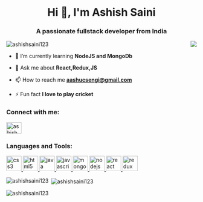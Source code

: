 

<h1 align="center">Hi 👋, I'm Ashish Saini</h1>
<h3 align="center">A passionate fullstack developer from India</h3>

<img align="right" src="https://media.tenor.com/NOYF3f82b_gAAAAC/programmer.gif" />
<p align="left"> <img src="https://komarev.com/ghpvc/?username=ashishsaini123&label=Profile%20views&color=0e75b6&style=flat" alt="ashishsaini123" /> </p>



- 🌱 I’m currently learning **NodeJS and MongoDb**

- 💬 Ask me about **React,Redux,JS**

- 📫 How to reach me **aashucsengi@gmail.com**

- ⚡ Fun fact **I love to play cricket**

<h3 align="left">Connect with me:</h3>
<p align="left">
<a href="https://www.linkedin.com/in/ashish-saini-6b3a9920a/" target="blank"><img align="center" src="https://cdn-icons-png.flaticon.com/512/174/174857.png" alt="ashish saini" height="30" width="40" /></a>
</p>


<h3 align="left">Languages and Tools:</h3>
<p align="left"> 
<a href="https://www.w3schools.com/css/" target="_blank" rel="noreferrer">
<img src="https://cdn.pixabay.com/photo/2017/08/05/11/16/logo-2582747_1280.png" alt="css3" width="40" height="40"/> </a>
<a href="https://www.w3.org/html/" target="_blank" rel="noreferrer">
<img src="https://www.freeiconspng.com/thumbs/html5-icon/html5-icon-1.png" alt="html5" width="40" height="40"/> </a> 
<a href="https://www.java.com" target="_blank" rel="noreferrer">
<img src="https://cdn-icons-png.flaticon.com/512/5968/5968282.png" alt="java" width="40" height="40"/> </a> 
<a href="https://developer.mozilla.org/en-US/docs/Web/JavaScript" target="_blank" rel="noreferrer"> 
<img src="https://e7.pngegg.com/pngimages/602/440/png-clipart-javascript-open-logo-number-js-angle-text-thumbnail.png" alt="javascript" width="40" height="40"/> </a>
<a href="https://www.mongodb.com/" target="_blank" rel="noreferrer">
<img src="https://w7.pngwing.com/pngs/956/695/png-transparent-mongodb-original-wordmark-logo-icon-thumbnail.png" alt="mongodb" width="40" height="40"/> </a>
<a href="https://nodejs.org" target="_blank" rel="noreferrer">
<img src="https://upload.wikimedia.org/wikipedia/commons/thumb/d/d9/Node.js_logo.svg/2560px-Node.js_logo.svg.png" alt="nodejs" width="40" height="40"/> </a>
<a href="https://reactjs.org/" target="_blank" rel="noreferrer">
<img src="https://cdn.iconscout.com/icon/free/png-256/react-1-282599.png" alt="react" width="40" height="40"/> </a> 
<a href="https://redux.js.org" target="_blank" rel="noreferrer">
<img src="https://encrypted-tbn0.gstatic.com/images?q=tbn:ANd9GcSaAFUuo6lNUC4BwZ1-HRqN8ZrTQ-WFcaw5JL5GimbkMg&s" alt="redux" width="40" height="40"/> </a>
</p>

<p><img align="left" src="https://github-readme-stats.vercel.app/api/top-langs?username=ashishsaini123&show_icons=true&locale=en&layout=compact" alt="ashishsaini123" /></p>

<p>&nbsp;<img align="center" src="https://github-readme-stats.vercel.app/api?username=ashishsaini123&show_icons=true&locale=en" alt="ashishsaini123" /></p>

<p><img align="center" src="https://github-readme-streak-stats.herokuapp.com/?user=ashishsaini123&" alt="ashishsaini123" /></p>
